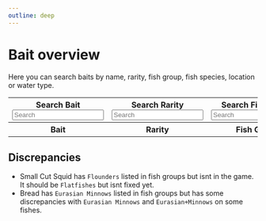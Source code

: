 ```yaml
---
outline: deep
---
```


<script setup>
import { ref } from 'vue'
import { data } from './bait.data.ts'

const searchBait = ref("")
const searchRarity = ref("")
const searchFishgroup = ref("")
const searchFishspecies = ref("")
const searchLocation = ref("")
const searchWater = ref("")
</script>

# Bait overview
Here you can search baits by name, rarity, fish group, fish species, location or water type.

<table>
  <tbody>
    <tr>
      <th><div :class="$style.label">Search Bait</div> <input :class="$style.inputBox" v-model="searchBait" placeholder="Search"/></th>
      <th><div :class="$style.label">Search Rarity</div> <input :class="$style.inputBox" v-model="searchRarity" placeholder="Search"/></th>
      <th><div :class="$style.label">Search Fish Group</div> <input :class="$style.inputBox" v-model="searchFishgroup" placeholder="Search"/></th>
      <th><div :class="$style.label">Search Fish Species</div> <input :class="$style.inputBox" v-model="searchFishspecies" placeholder="Search"/></th>
      <th><div :class="$style.label">Search Location</div> <input :class="$style.inputBox" v-model="searchLocation" placeholder="Search"/></th>
      <th><div :class="$style.label">Search Water</div> <input :class="$style.inputBox" v-model="searchWater" placeholder="Search"/></th>
    </tr>
    <tr>
      <th>Bait</th>
      <th>Rarity</th>
      <th>Fish Group</th>
      <th>Fish Species</th>
      <th>Location</th>
      <th>Water</th>
    </tr>
    <template v-for="bait in data">
      <tr v-if="(bait.bait.toLowerCase().includes(searchBait.toLowerCase()) 
        && bait.rarity.toLowerCase().includes(searchRarity.toLowerCase())
        && bait.fishgroup.toString().toLowerCase().includes(searchFishgroup.toLowerCase())
        && bait.fishspecies.toString().toLowerCase().includes(searchFishspecies.toLowerCase())
        && bait.location.toString().toLowerCase().includes(searchLocation.toLowerCase())
        && bait.water.toLowerCase().includes(searchWater.toLowerCase()))
        || (searchBait == '' && searchRarity == '' && searchFishgroup == '' && searchLocation == '' && searchWater == '')">
        <td>{{bait.bait}}</td>
        <td>{{bait.rarity}}</td>
        <td>{{bait.fishgroup.join(", ")}}</td>
        <td>{{bait.fishspecies.join(", ")}}</td>
        <td>{{bait.location.join(", ")}}</td>
        <td>{{bait.water}}</td>
      </tr>
    </template>
  </tbody>
</table>

## Discrepancies

- Small Cut Squid has `Flounders` listed in fish groups but isnt in the game. It should be `Flatfishes` but isnt fixed yet.
- Bread has `Eurasian Minnows` listed in fish groups but has some discrepancies with `Eurasian Minnows` and `Eurasian+Minnows` on some fishes.

<style module>
  .inputBox {
    border: 1px solid var(--vp-c-default-1);
    border-radius: 4px;
    padding: .2em .6em;
    width: 90px
  }

    .label {
    font-size: x-small;
  }
</style>
